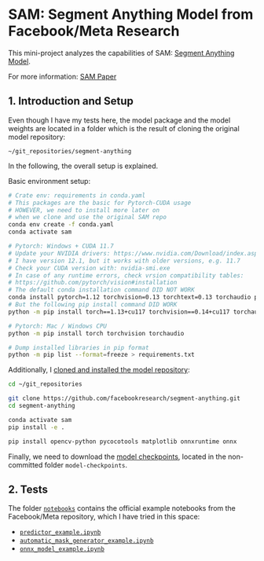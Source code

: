 # SAM: Segment Anything Model from Facebook/Meta Research

This mini-project analyzes the capabilities of SAM: [Segment Anything Model](https://github.com/facebookresearch/segment-anything).

For more information: [SAM Paper](https://scontent-bcn1-1.xx.fbcdn.net/v/t39.2365-6/10000000_900554171201033_1602411987825904100_n.pdf?_nc_cat=100&ccb=1-7&_nc_sid=3c67a6&_nc_ohc=qTvYBYD2upoAX8voNfw&_nc_ht=scontent-bcn1-1.xx&oh=00_AfD_xIHUhJt9Lm70nBOP4mrLHRfEiJyb8v0uFYehP4IDlw&oe=6493ECE7)

## 1. Introduction and Setup

Even though I have my tests here, the model package and the model weights are located in a folder which is the result of cloning the original model repository:

`~/git_repositories/segment-anything`

In the following, the overall setup is explained.

Basic environment setup:

```bash
# Crate env: requirements in conda.yaml
# This packages are the basic for Pytorch-CUDA usage
# HOWEVER, we need to install more later on
# when we clone and use the original SAM repo
conda env create -f conda.yaml
conda activate sam

# Pytorch: Windows + CUDA 11.7
# Update your NVIDIA drivers: https://www.nvidia.com/Download/index.aspx
# I have version 12.1, but it works with older versions, e.g. 11.7
# Check your CUDA version with: nvidia-smi.exe
# In case of any runtime errors, check vrsion compatibility tables:
# https://github.com/pytorch/vision#installation
# The default conda installation command DID NOT WORK
conda install pytorch=1.12 torchvision=0.13 torchtext=0.13 torchaudio pytorch-cuda=11.7 -c pytorch -c nvidia
# But the following pip install command DID WORK
python -m pip install torch==1.13+cu117 torchvision==0.14+cu117 torchaudio torchtext==0.14 --index-url https://download.pytorch.org/whl/cu117

# Pytorch: Mac / Windows CPU
python -m pip install torch torchvision torchaudio

# Dump installed libraries in pip format
python -m pip list --format=freeze > requirements.txt
```

Additionally, I [cloned and installed the model repository](https://github.com/facebookresearch/segment-anything#installation):

```bash
cd ~/git_repositories

git clone https://github.com/facebookresearch/segment-anything.git
cd segment-anything

conda activate sam
pip install -e .

pip install opencv-python pycocotools matplotlib onnxruntime onnx
```

Finally, we need to download the [model checkpoints](https://github.com/facebookresearch/segment-anything#model-checkpoints), located in the non-committed folder `model-checkpoints`.

## 2. Tests

The folder [`notebooks`](./notebooks/) contains the official example notebooks from the Facebook/Meta repository, which I have tried in this space:

- [`predictor_example.ipynb`](./notebooks/predictor_example.ipynb)
- [`automatic_mask_generator_example.ipynb`](./notebooks/automatic_mask_generator_example.ipynb)
- [`onnx_model_example.ipynb`](./notebooks/onnx_model_example.ipynb)

